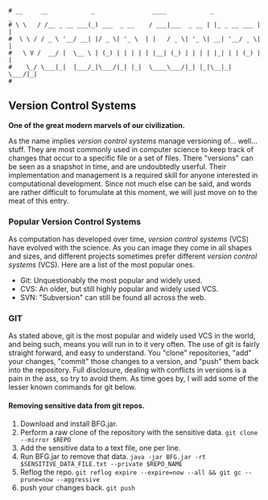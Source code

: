 ```text
# __     __            _                ____            _             _
# \ \   / /__ _ __ ___(_) ___  _ __    / ___|___  _ __ | |_ _ __ ___ | |
#  \ \ / / _ \ '__/ __| |/ _ \| '_ \  | |   / _ \| '_ \| __| '__/ _ \| |
#   \ V /  __/ |  \__ \ | (_) | | | | | |__| (_) | | | | |_| | | (_) | |
#    \_/ \___|_|  |___/_|\___/|_| |_|  \____\___/|_| |_|\__|_|  \___/|_|
#
```

## Version Control Systems

**One of the great modern marvels of our civilization.**

As the name implies _version control systems_ manage versioning of... well... stuff.
They are most commonly used in computer science to keep track of changes that occur to a specific file
or a set of files. There "versions" can be seen as a snapshot in time, and are undoubtedly userful. Their
implementation and management is a required skill for anyone interested in computational development. Since
not much else can be said, and words are rather difficult to forumulate at this moment, we will just move on
to the meat of this entry.

### Popular Version Control Systems

As computation has developed over time, _version control systems_ (VCS) have evolved with the science. As you can
image they come in all shapes and sizes, and different projects sometimes prefer different _version control
systems_ (VCS). Here are a list of the most popular ones.

- Git: Unquestionably the most popular and widely used.
- CVS: An older, but still highly popular and widely used VCS.
- SVN: "Subversion" can still be found all across the web.

### GIT

As stated above, git is the most popular and widely used VCS in the world, and being such, means you will run
in to it very often. The use of git is fairly straight forward, and easy to understand. You "clone"
repositories, "add" your changes, "commit" those changes to a version, and "push" them back into the
repository. Full disclosure, dealing with conflicts in versions is a pain in the ass, so try to avoid them. As
time goes by, I will add some of the lesser known commands for git below.

#### Removing sensitive data from git repos.

1. Download and install BFG.jar.
2. Perform a raw clone of the repository with the sensitive data. `git clone --mirror $REPO`
3. Add the sensitive data to a text file, one per line.
4. Run BFG.jar to remove that data. `java -jar BFG.jar -rt $SENSITIVE_DATA_FILE.txt --private $REPO_NAME`
5. Reflog the repo. `git reflog expire --expire=now --all && git gc --prune=now --aggressive`
6. push your changes back. `git push`
